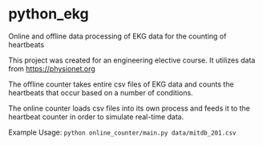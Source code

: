 # python_ekg
Online and offline data processing of EKG data for the counting of heartbeats

This project was created for an engineering elective course. It utilizes data from https://physionet.org

The offline counter takes entire csv files of EKG data and counts the heartbeats that occur based on a number of conditions.

The online counter loads csv files into its own process and feeds it to the heartbeat counter in order to simulate real-time data.

Example Usage: `python online_counter/main.py data/mitdb_201.csv`
